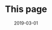 ---
category: portfolio
title: This page
date: 2019-03-01
url: https://dansiwiec.com/
pic: blog.png
description: This page!
stack:
  - Gatsby.js
---